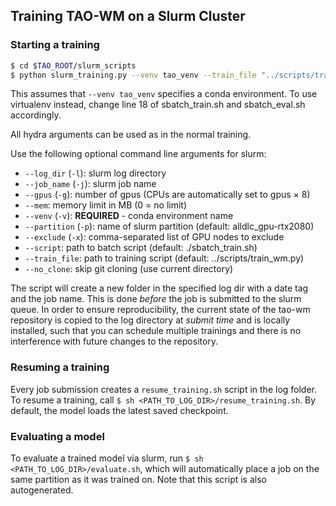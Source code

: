 ##	Training TAO-WM on a Slurm Cluster
### Starting a training
```bash
$ cd $TAO_ROOT/slurm_scripts
$ python slurm_training.py --venv tao_venv --train_file "../scripts/train_wm.py"
```
This assumes that `--venv tao_venv` specifies a conda environment.
To use virtualenv instead, change line 18 of sbatch_train.sh and sbatch_eval.sh accordingly.

All hydra arguments can be used as in the normal training.

Use the following optional command line arguments for slurm:
- `--log_dir` (`-l`): slurm log directory
- `--job_name` (`-j`): slurm job name  
- `--gpus` (`-g`): number of gpus (CPUs are automatically set to gpus × 8)
- `--mem`: memory limit in MB (0 = no limit)
- `--venv` (`-v`): **REQUIRED** - conda environment name
- `--partition` (`-p`): name of slurm partition (default: alldlc_gpu-rtx2080)
- `--exclude` (`-x`): comma-separated list of GPU nodes to exclude
- `--script`: path to batch script (default: ./sbatch_train.sh)
- `--train_file`: path to training script (default: ../scripts/train_wm.py)
- `--no_clone`: skip git cloning (use current directory)

The script will create a new folder in the specified log dir with a date tag and the job name.
This is done *before* the job is submitted to the slurm queue.
In order to ensure reproducibility, the current state of the tao-wm repository is copied to the log directory at *submit time* and is
locally installed, such that you can schedule multiple trainings and there is no interference with future changes to the repository.

### Resuming a training
Every job submission creates a `resume_training.sh` script in the log folder. To resume a training,
call `$ sh <PATH_TO_LOG_DIR>/resume_training.sh`. By default, the model loads the latest saved checkpoint.

### Evaluating a model
To evaluate a trained model via slurm, run `$ sh <PATH_TO_LOG_DIR>/evaluate.sh`, which will automatically place a job 
on the same partition as it was trained on. Note that this script is also autogenerated.